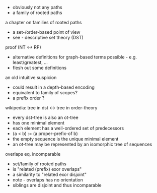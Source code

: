 
- obviously not any paths
- a family of rooted paths

a chapter on families of rooted paths
- a set-/order-based point of view
- see - descriptive set theory (DST)

proof (NT <-> RP)
- alternative definitions for graph-based terms
  possible - e.g. least/greatest, ...
- flesh out some definitions

an old intuitive suspicion
- could result in a depth-based encoding
- equivalent to family of scopes?
- a prefix order ?

wikipedia: tree in dst <-> tree in order-theory
- every dst-tree is also an ot-tree
- has one minimal element
- each element has a well-ordered set of predecessors
- (a < b) := (a proper-prefix-of b)
- the empty sequence is the unique minimal element
- an ot-tree may be represented by an isomorphic tree of sequences

overlaps eq. incomparable
- set/family of rooted paths
- is "related (prefix) exor overlaps"
- a similarity to "related exor disjoint"
- note - overlaps has no orientation
- siblings are disjoint and thus incomparable
